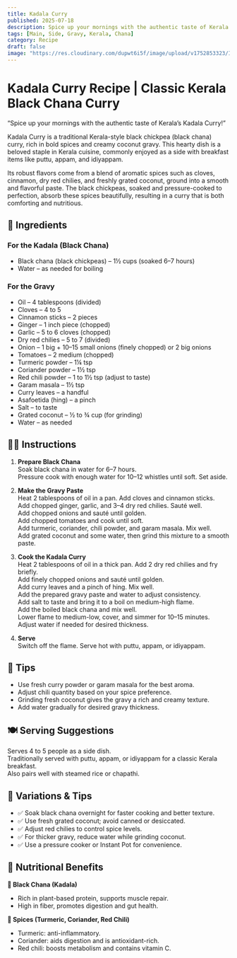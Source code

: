 ```yaml
---
title: Kadala Curry
published: 2025-07-18
description: Spice up your mornings with the authentic taste of Kerala’s Kadala Curry! A rich coconut-based curry made with black chickpeas and traditional spices.
tags: [Main, Side, Gravy, Kerala, Chana]
category: Recipe
draft: false
image: "https://res.cloudinary.com/dupwt6i5f/image/upload/v1752853323/IMG_20220331_064519_yz1gqd.jpg"
---
```


# Kadala Curry Recipe | Classic Kerala Black Chana Curry

“Spice up your mornings with the authentic taste of Kerala’s Kadala Curry!”

Kadala Curry is a traditional Kerala-style black chickpea (black chana) curry, rich in bold spices and creamy coconut gravy. This hearty dish is a beloved staple in Kerala cuisine, commonly enjoyed as a side with breakfast items like puttu, appam, and idiyappam.

Its robust flavors come from a blend of aromatic spices such as cloves, cinnamon, dry red chilies, and freshly grated coconut, ground into a smooth and flavorful paste. The black chickpeas, soaked and pressure-cooked to perfection, absorb these spices beautifully, resulting in a curry that is both comforting and nutritious.

## 🛒 Ingredients

### For the Kadala (Black Chana)

- Black chana (black chickpeas) – 1½ cups (soaked 6–7 hours)  
- Water – as needed for boiling

### For the Gravy

- Oil – 4 tablespoons (divided)  
- Cloves – 4 to 5  
- Cinnamon sticks – 2 pieces  
- Ginger – 1 inch piece (chopped)  
- Garlic – 5 to 6 cloves (chopped)  
- Dry red chilies – 5 to 7 (divided)  
- Onion – 1 big + 10–15 small onions (finely chopped) or 2 big onions  
- Tomatoes – 2 medium (chopped)  
- Turmeric powder – 1¼ tsp  
- Coriander powder – 1½ tsp  
- Red chili powder – 1 to 1½ tsp (adjust to taste)  
- Garam masala – 1½ tsp  
- Curry leaves – a handful  
- Asafoetida (hing) – a pinch  
- Salt – to taste  
- Grated coconut – ½ to ¾ cup (for grinding)  
- Water – as needed  

## 👩‍🍳 Instructions

1. **Prepare Black Chana**  
    Soak black chana in water for 6–7 hours.  
    Pressure cook with enough water for 10–12 whistles until soft. Set aside.

2. **Make the Gravy Paste**  
    Heat 2 tablespoons of oil in a pan. Add cloves and cinnamon sticks.  
    Add chopped ginger, garlic, and 3–4 dry red chilies. Sauté well.  
    Add chopped onions and sauté until golden.  
    Add chopped tomatoes and cook until soft.  
    Add turmeric, coriander, chili powder, and garam masala. Mix well.  
    Add grated coconut and some water, then grind this mixture to a smooth paste.

3. **Cook the Kadala Curry**  
    Heat 2 tablespoons of oil in a thick pan. Add 2 dry red chilies and fry briefly.  
    Add finely chopped onions and sauté until golden.  
    Add curry leaves and a pinch of hing. Mix well.  
    Add the prepared gravy paste and water to adjust consistency.  
    Add salt to taste and bring it to a boil on medium-high flame.  
    Add the boiled black chana and mix well.  
    Lower flame to medium-low, cover, and simmer for 10–15 minutes.  
    Adjust water if needed for desired thickness.

4. **Serve**  
    Switch off the flame. Serve hot with puttu, appam, or idiyappam.

## 🌟 Tips

- Use fresh curry powder or garam masala for the best aroma.  
- Adjust chili quantity based on your spice preference.  
- Grinding fresh coconut gives the gravy a rich and creamy texture.  
- Add water gradually for desired gravy thickness.

## 🍽️ Serving Suggestions

Serves 4 to 5 people as a side dish.  
Traditionally served with puttu, appam, or idiyappam for a classic Kerala breakfast.  
Also pairs well with steamed rice or chapathi.

## 🔄 Variations & Tips

- ✅ Soak black chana overnight for faster cooking and better texture.  
- ✅ Use fresh grated coconut; avoid canned or desiccated.  
- ✅ Adjust red chilies to control spice levels.  
- ✅ For thicker gravy, reduce water while grinding coconut.  
- ✅ Use a pressure cooker or Instant Pot for convenience.

## 🥦 Nutritional Benefits

**🫘 Black Chana (Kadala)**  
- Rich in plant-based protein, supports muscle repair.  
- High in fiber, promotes digestion and gut health.

**🌿 Spices (Turmeric, Coriander, Red Chili)**  
- Turmeric: anti-inflammatory.  
- Coriander: aids digestion and is antioxidant-rich.  
- Red chili: boosts metabolism and contains vitamin C.